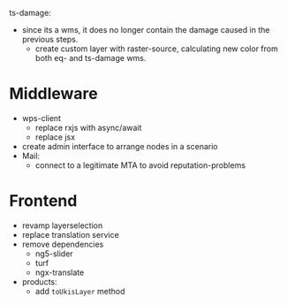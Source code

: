
ts-damage:
  - since its a wms, it does no longer contain the damage caused in the previous steps.
    - create custom layer with raster-source, calculating new color from both eq- and ts-damage wms.



# Middleware
- wps-client
  - replace rxjs with async/await
  - replace jsx
- create admin interface to arrange nodes in a scenario
- Mail:
  - connect to a legitimate MTA to avoid reputation-problems

# Frontend
- revamp layerselection
- replace translation service
- remove dependencies
  - ng5-slider
  - turf
  - ngx-translate
- products:
  - add `toUkisLayer` method